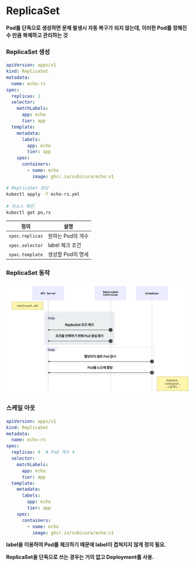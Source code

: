 # ReplicaSet

**Pod를 단독으로 생성하면 문제 발생시 자동 복구가 되지 않는데, 이러한 Pod를 정해진 수 만큼 복제하고 관리하는 것**



### ReplicaSet 생성

```yaml
apiVersion: apps/v1
kind: ReplicaSet
metadata:
  name: echo-rs
spec:
  replicas: 1
  selector:
    matchLabels:
      app: echo
      tier: app
  template:
    metadata:
      labels:
        app: echo
        tier: app
    spec:
      containers:
        - name: echo
          image: ghcr.io/subicura/echo:v1
```

```sh
# ReplicaSet 생성
kubectl apply -f echo-rs.yml

# 리소스 확인
kubectl get po,rs
```

| 정의            | 설명              |
| --------------- | ----------------- |
| `spec.replicas` | 원하는 Pod의 개수 |
| `spec.selector` | label 체크 조건   |
| `spec.template` | 생성할 Pod의 명세 |



### ReplicaSet 동작

![](./images/replicaset동작.png)



### 스케일 아웃

```yaml
apiVersion: apps/v1
kind: ReplicaSet
metadata:
  name: echo-rs
spec:
  replicas: 4  # Pod 개수 4
  selector:
    matchLabels:
      app: echo
      tier: app
  template:
    metadata:
      labels:
        app: echo
        tier: app
    spec:
      containers:
        - name: echo
          image: ghcr.io/subicura/echo:v1
```



**label을 이용하여 Pod를 체크하기 때문에 label이 겹쳐지지 않게 정의 필요.**

**ReplicaSet을 단독으로 쓰는 경우는 거의 없고 Deployment를 사용.**
